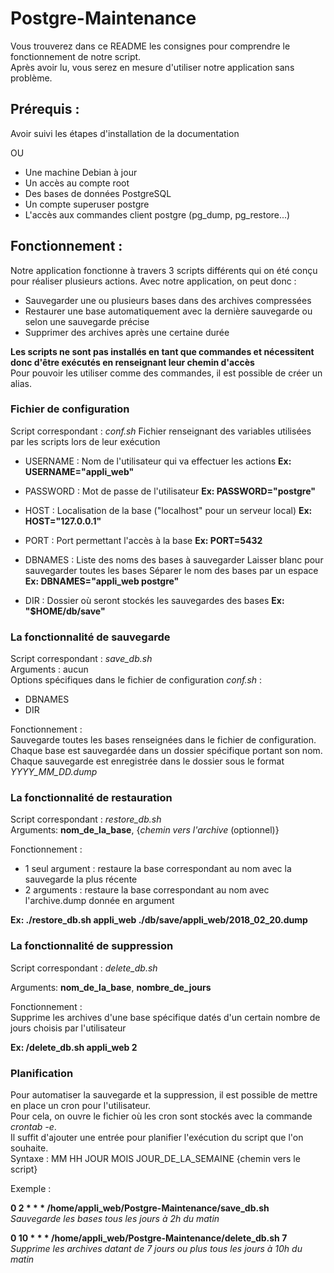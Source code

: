 ﻿# Postgre-Maintenance

Vous trouverez dans ce README les consignes pour comprendre le fonctionnement de notre script.  
Après avoir lu, vous serez en mesure d'utiliser notre application sans problème.  

## Prérequis :
Avoir suivi les étapes d'installation de la documentation  

OU  

- Une machine Debian à jour
- Un accès au compte root
- Des bases de données PostgreSQL
- Un compte superuser postgre
- L'accès aux commandes client postgre (pg_dump, pg_restore...)

## Fonctionnement :
Notre application fonctionne à travers 3 scripts différents qui on été conçu pour réaliser plusieurs actions.
Avec notre application, on peut donc :
- Sauvegarder une ou plusieurs bases dans des archives compressées
- Restaurer une base automatiquement avec la dernière sauvegarde ou selon une sauvegarde précise
- Supprimer des archives après une certaine durée

**Les scripts ne sont pas installés en tant que commandes et nécessitent donc d'être exécutés en renseignant leur chemin d'accès**  
Pour pouvoir les utiliser comme des commandes, il est possible de créer un alias.

### Fichier de configuration  
Script correspondant : *conf.sh*
Fichier renseignant des variables utilisées par les scripts lors de leur exécution

- USERNAME : Nom de l'utilisateur qui va effectuer les actions
**Ex: USERNAME="appli_web"**

- PASSWORD : Mot de passe de l'utilisateur
**Ex: PASSWORD="postgre"**

- HOST : Localisation de la base ("localhost" pour un serveur local)
**Ex: HOST="127.0.0.1"**

- PORT : Port permettant l'accès à la base
**Ex: PORT=5432**

- DBNAMES : Liste des noms des bases à sauvegarder
Laisser blanc pour sauvegarder toutes les bases
Séparer le nom des bases par un espace
**Ex: DBNAMES="appli_web postgre"**

- DIR : Dossier où seront stockés les sauvegardes des bases
**Ex: "$HOME/db/save"**

### La fonctionnalité de sauvegarde
Script correspondant : *save_db.sh*  
Arguments : aucun  
Options spécifiques dans le fichier de configuration *conf.sh* :  
- DBNAMES  
- DIR  

Fonctionnement :  
Sauvegarde toutes les bases renseignées dans le fichier de configuration.  
Chaque base est sauvegardée dans un dossier spécifique portant son nom.  
Chaque sauvegarde est enregistrée dans le dossier sous le format *YYYY_MM_DD.dump*  


### La fonctionnalité de restauration  
Script correspondant : *restore_db.sh*  
Arguments: **nom_de_la_base**, {*chemin vers l'archive* (optionnel)}  

Fonctionnement :  
- 1 seul argument : restaure la base correspondant au nom avec la sauvegarde la plus récente  
- 2 arguments : restaure la base correspondant au nom avec l'archive.dump donnée en argument  

**Ex: ./restore_db.sh appli_web ./db/save/appli_web/2018_02_20.dump**


### La fonctionnalité de suppression  
Script correspondant : *delete_db.sh*  
  
Arguments: **nom_de_la_base**, **nombre_de_jours**  

Fonctionnement :  
Supprime les archives d'une base spécifique datés d'un certain nombre de jours choisis par l'utilisateur  

**Ex: /delete_db.sh appli_web 2**


### Planification

Pour automatiser la sauvegarde et la suppression, il est possible de mettre en place un cron pour l'utilisateur.  
Pour cela, on ouvre le fichier où les cron sont stockés avec la commande *crontab -e*.  
Il suffit d'ajouter une entrée pour planifier l'exécution du script que l'on souhaite.  
Syntaxe : MM HH JOUR MOIS JOUR_DE_LA_SEMAINE {chemin vers le script}  

Exemple :  

**0 2 * * * /home/appli_web/Postgre-Maintenance/save_db.sh**  
*Sauvegarde les bases tous les jours à 2h du matin*  

**0 10 * * * /home/appli_web/Postgre-Maintenance/delete_db.sh 7**  
*Supprime les archives datant de 7 jours ou plus tous les jours à 10h du matin*  



